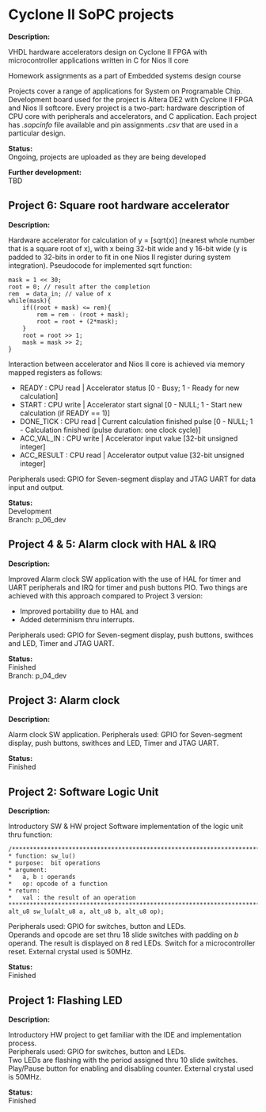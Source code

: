# Cyclone II SoPC projects

**Description:**

VHDL hardware accelerators design on Cyclone II FPGA with microcontroller applications written in C for Nios II core  

Homework assignments as a part of Embedded systems design course  

Projects cover a range of applications for System on Programable Chip. Development board used for the project is Altera DE2 with Cyclone II FPGA and Nios II softcore. Every project is a two-part: hardware description of CPU core with peripherals and accelerators, and C application. Each project has *.sopcinfo* file available and pin assignments *.csv* that are used in a particular design.

**Status:**   
Ongoing, projects are uploaded as they are being developed  

**Further development:**  
TBD  

## **Project 6: Square root hardware accelerator**  

**Description:**  

Hardware accelerator for calculation of y = [sqrt(x)] (nearest whole number that is a square root of x), with x being 32-bit wide and y 16-bit wide (y is padded to 32-bits in order to fit in one Nios II register during system integration). Pseudocode for implemented sqrt function:  

    mask = 1 << 30; 
    root = 0; // result after the completion
    rem  = data_in; // value of x
    while(mask){
        if((root + mask) <= rem){
            rem = rem - (root + mask);
            root = root + (2*mask);
        }
        root = root >> 1;
        mask = mask >> 2;
    }  
      
Interaction between accelerator and Nios II core is achieved via memory mapped registers as follows:  
 - READY : CPU read | Accelerator status [0 - Busy; 1 - Ready for new calculation]  
 - START : CPU write | Accelerator start signal [0 - NULL; 1 - Start new calculation (if READY == 1)]  
 - DONE_TICK : CPU read | Current calculation finished pulse [0 - NULL; 1 - Calculation finished (pulse duration: one clock cycle)]  
 - ACC_VAL_IN : CPU write | Accelerator input value [32-bit unsigned integer]  
 - ACC_RESULT : CPU read | Accelerator output value [32-bit unsigned integer]  

Peripherals used: GPIO for Seven-segment display and JTAG UART for data input and output.  

**Status:**   
Development  
Branch: p_06_dev  

## **Project 4 & 5: Alarm clock with HAL & IRQ**  

**Description:**  

Improved Alarm clock SW application with the use of HAL for timer and UART peripherals and IRQ for timer and push buttons PIO. Two things are achieved with this approach compared to Project 3 version:  
 - Improved portability due to HAL and 
 - Added determinism thru interrupts.  
 
Peripherals used: GPIO for Seven-segment display, push buttons, swithces and LED, Timer and JTAG UART.  

**Status:**   
Finished  
Branch: p_04_dev  

## **Project 3: Alarm clock**  

**Description:**  

Alarm clock SW application. Peripherals used: GPIO for Seven-segment display, push buttons, swithces and LED, Timer and JTAG UART. 

**Status:**   
Finished  

## **Project 2: Software Logic Unit**  

**Description:**  

Introductory SW & HW project
Software implementation of the logic unit thru function:  

    /***********************************************************************
    * function: sw_lu()
    * purpose:  bit operations
    * argument:
    *   a, b : operands
    *   op: opcode of a function
    * return:
    *   val : the result of an operation
    ***********************************************************************/
    alt_u8 sw_lu(alt_u8 a, alt_u8 b, alt_u8 op);  
        
Peripherals used: GPIO for switches, button and LEDs.  
Operands and opcode are set thru 18 slide switches with padding on *b* operand. The result is displayed on 8 red LEDs. Switch for a microcontroller reset. External crystal used is 50MHz.  

**Status:**   
Finished

## **Project 1: Flashing LED**

**Description:**  

Introductory HW project to get familiar with the IDE and implementation process.  
Peripherals used: GPIO for switches, button and LEDs.  
Two LEDs are flashing with the period assigned thru 10 slide switches. Play/Pause button for enabling and disabling counter. External crystal used is 50MHz.  

**Status:**   
Finished
